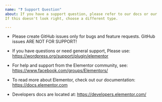 ```yaml
---
name: "❓ Support Question"
about: If you have a support question, please refer to our docs or our Facebook Elementor community.
If this doesn't look right, choose a different type.

---
```


- Please create GitHub issues only for bugs and feature requests. GitHub issues ARE NOT FOR SUPPORT!

- If you have questions or need general support,  Please use:  https://wordpress.org/support/plugin/elementor

- For help and support from the Elementor community, see: https://www.facebook.com/groups/Elementors/

- To read more about Elementor, check out our documentation: https://docs.elementor.com

- Developers docs are located at: https://developers.elementor.com/
